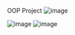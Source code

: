 OOP Project
![image](https://github.com/thenamdev/vju2023_project_oop/assets/57611937/a961768a-dc45-4d49-85d5-c269977270c3)

![image](https://github.com/thenamdev/vju2023_project_oop/assets/57611937/618cfd92-c0d0-49e3-9a44-32c13f637c4d)
![image](https://github.com/thenamdev/vju2023_project_oop/assets/57611937/264805ac-ecc2-4921-a727-c64fccdab403)

